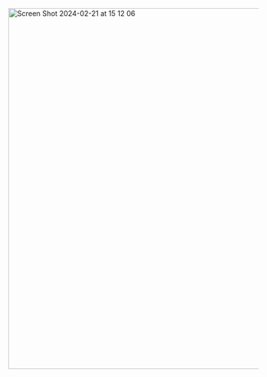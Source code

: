 <img width="726" alt="Screen Shot 2024-02-21 at 15 12 06" src="https://github.com/marcelinx/shop-process-spring/assets/81206036/158bed0b-6fc7-46a8-a232-ef72bc0e81d3">
